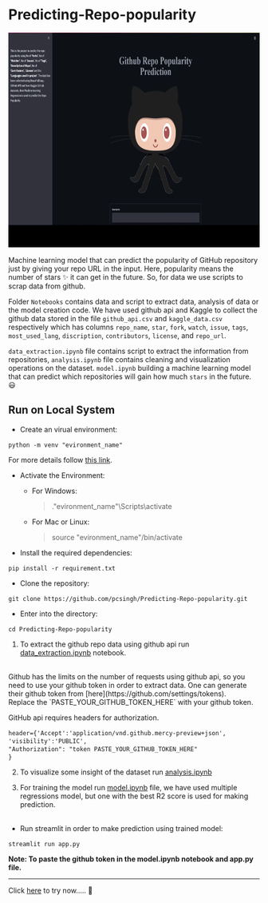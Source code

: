 # Predicting-Repo-popularity

<img src="media/sample.gif" width="900" height="430" />

Machine learning model that can predict the popularity of GitHub repository just by giving your repo URL in the input. Here, popularity means the number of stars ✨ it can get in the future. So, for data we use scripts to scrap data from github.

Folder `Notebooks` contains data and script to extract data, analysis of data or the model creation code. We have used github api and Kaggle to collect the github data stored in the  file `github_api.csv` and `kaggle_data.csv` respectively which has columns `repo_name`, `star`, `fork`, `watch`, `issue`, `tags`, `most_used_lang`, `discription`, `contributors`, `license`, and `repo_url`.

`data_extraction.ipynb` file contains script to extract the information from repositories, `analysis.ipynb` file contains cleaning and visualization operations on the dataset. `model.ipynb` building a machine learning model that can predict which repositories will gain how much `stars` in the future. 😃

## Run on Local System

* Create an virual environment:
```
python -m venv "evironment_name"
```
For more details follow [this link](https://packaging.python.org/guides/installing-using-pip-and-virtual-environments/).

* Activate the Environment:
  - For Windows:
     > .\"evironment_name"\Scripts\activate

  - For Mac or Linux:
    > source "evironment_name"/bin/activate


* Install the required dependencies: 
```
pip install -r requirement.txt
```

*  Clone the repository:
```
git clone https://github.com/pcsingh/Predicting-Repo-popularity.git
```
* Enter into the directory:
```
cd Predicting-Repo-popularity
```


1. To extract the  github repo data using github api run [data_extraction.ipynb](https://github.com/pcsingh/Predicting-Repo-popularity/blob/master/Notebooks/data_extraction.ipynb) notebook.
<br>
Github has the limits on the number of requests using github api, so you need to use your github token in order to extract data. One can generate their github token from [here](https://github.com/settings/tokens).
<br>
Replace the `PASTE_YOUR_GITHUB_TOKEN_HERE` with your github token.

GitHub api requires headers for authorization.<br>

```
header={'Accept':'application/vnd.github.mercy-preview+json',
'visibility':'PUBLIC',
"Authorization": "token PASTE_YOUR_GITHUB_TOKEN_HERE"
} 
```

2. To visualize some insight of the dataset run [analysis.ipynb](https://github.com/pcsingh/Predicting-Repo-popularity/blob/master/Notebooks/analysis.ipynb)

3. For training the model run [model.ipynb](https://github.com/pcsingh/Predicting-Repo-popularity/blob/master/Notebooks/model.ipynb) file, we have used multiple regressions model, but one with the best R2 score is used for making prediction.<br><br>
* Run streamlit in order to make prediction using trained model:
```
streamlit run app.py
```

**Note: To paste the github token in the model.ipynb notebook and app.py file.**
<hr>

Click [here](https://repopopularity.herokuapp.com/) to try now..... 🤗
